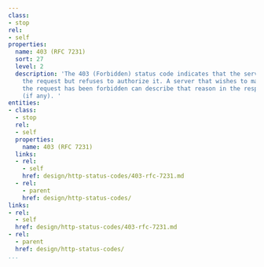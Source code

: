 ```yaml
---
class:
- stop
rel:
- self
properties:
  name: 403 (RFC 7231)
  sort: 27
  level: 2
  description: 'The 403 (Forbidden) status code indicates that the server understood
    the request but refuses to authorize it. A server that wishes to make public why
    the request has been forbidden can describe that reason in the response payload
    (if any). '
entities:
- class:
  - stop
  rel:
  - self
  properties:
    name: 403 (RFC 7231)
  links:
  - rel:
    - self
    href: design/http-status-codes/403-rfc-7231.md
  - rel:
    - parent
    href: design/http-status-codes/
links:
- rel:
  - self
  href: design/http-status-codes/403-rfc-7231.md
- rel:
  - parent
  href: design/http-status-codes/
...
```

